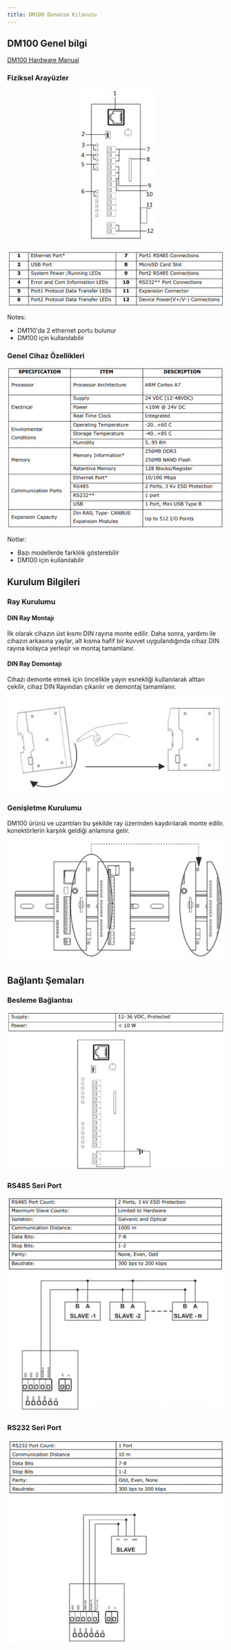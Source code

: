 ```yaml
---
title: DM100 Donanım Kılavuzu
---
```


## DM100 Genel bilgi

[DM100 Hardware Manual](https://www.mikrodev.com/wp-content/uploads/2022/11/MIKRODEV_HM_DM100.pdf)

### Fiziksel Arayüzler

<center>

![rtu-dm100-hardware-01](/img/rtu-dm100-hardware-01.png)

</center>

<center>

![rtu-dm100-hardware-02](/img/rtu-dm100-hardware-02.png)

</center>

Notes: 

* DM110'da 2 ethernet portu bulunur
* DM100 için kullanılabilir

### Genel Cihaz Özellikleri

<center>

![rtu-dm100-hardware-03](/img/rtu-dm100-hardware-03.png)

</center>

Notlar:

* Bazı modellerde farklılık gösterebilir
* DM100 için kullanılabilir

## Kurulum Bilgileri

### Ray Kurulumu

#### DIN Ray Montajı
İlk olarak cihazın üst kısmı DIN rayına monte edilir. Daha sonra, yardımı ile
cihazın arkasına yaylar, alt kısma hafif bir kuvvet uygulandığında cihaz
DIN rayına kolayca yerleşir ve montaj tamamlanır.

#### DIN Ray Demontajı
Cihazı demonte etmek için öncelikle yayın esnekliği kullanılarak alttan çekilir,
cihaz DIN Rayından çıkarılır ve demontaj tamamlanır.

<center>

![rtu-dm100-hardware-04](/img/rtu-dm100-hardware-04.png)

</center>

### Genişletme Kurulumu

DM100 ürünü ve uzantıları bu şekilde ray üzerinden kaydırılarak monte edilir.
konektörlerin karşılık geldiği anlamına gelir.

<center>

![rtu-dm100-hardware-05](/img/rtu-dm100-hardware-05.png)

</center>

## Bağlantı Şemaları

### Besleme Bağlantısı

<center>

![rtu-dm100-hardware-06](/img/rtu-dm100-hardware-06.png)

</center>

### RS485 Seri Port

<center>

![rtu-dm100-hardware-07](/img/rtu-dm100-hardware-07.png)

</center>

### RS232 Seri Port

<center>

![rtu-dm100-hardware-08](/img/rtu-dm100-hardware-08.png)

</center>
